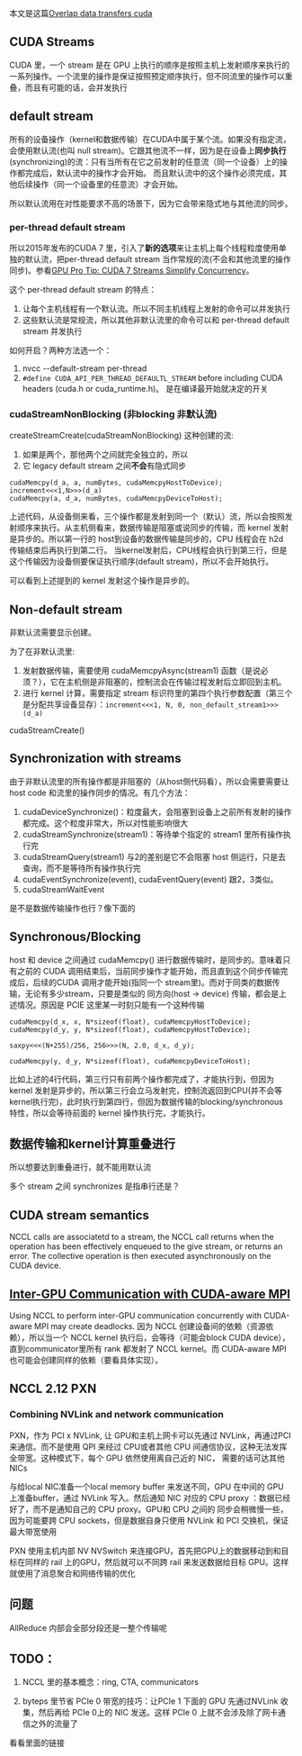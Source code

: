 本文是这篇[Overlap data transfers cuda](https://developer.nvidia.com/blog/how-overlap-data-transfers-cuda-cc/)
## CUDA Streams
CUDA 里，一个 stream 是在 GPU 上执行的顺序是按照主机上发射顺序来执行的一系列操作。一个流里的操作是保证按照预定顺序执行，但不同流里的操作可以重叠，而且有可能的话，会并发执行

## default stream

所有的设备操作（kernel和数据传输）在CUDA中属于某个流。如果没有指定流，会使用默认流(也叫 null stream)。它跟其他流不一样，因为是在设备上**同步执行**(synchronizing)的流：只有当所有在它之前发射的任意流（同一个设备）上的操作都完成后，默认流中的操作才会开始。
而且默认流中的这个操作必须完成，其他后续操作（同一个设备里的任意流）才会开始。

所以默认流用在对性能要求不高的场景下，因为它会带来隐式地与其他流的同步。

### per-thread default stream

所以2015年发布的CUDA 7 里，引入了**新的选项**来让主机上每个线程粒度使用单独的默认流，把per-thread default stream 当作常规的流(不会和其他流里的操作同步)。参看[GPU Pro Tip: CUDA 7 Streams Simplify Concurrency](https://developer.nvidia.com/blog/parallelforall/gpu-pro-tip-cuda-7-streams-simplify-concurrency/)。

这个 per-thread default stream 的特点：

1. 让每个主机线程有一个默认流。所以不同主机线程上发射的命令可以并发执行
2. 这些默认流是常规流，所以其他非默认流里的命令可以和 per-thread default stream 并发执行

如何开启？两种方法选一个：

1. nvcc --default-stream per-thread
2. `#define CUDA_API_PER_THREAD_DEFAULTL_STREAM` before including CUDA headers (cuda.h or cuda_runtime.h)。 是在编译最开始就决定的开关

### cudaStreamNonBlocking (非blocking 非默认流)

createStreamCreate(cudaStreamNonBlocking) 这种创建的流:

1. 如果是两个，那他两个之间就完全独立的，所以
2. 它 legacy default stream 之间**不会**有隐式同步

```
cudaMemcpy(d_a, a, numBytes, cudaMemcpyHostToDevice);
increment<<<1,N>>>(d_a)
cudaMemcpy(a, d_a, numBytes, cudaMemcpyDeviceToHost);
```
上述代码，从设备侧来看，三个操作都是发射到同一个（默认）流，所以会按照发射顺序来执行。从主机侧看来，数据传输是阻塞或说同步的传输，而 kernel 发射是异步的。所以第一行的 host到设备的数据传输是同步的，CPU 线程会在 h2d 传输结束后再执行到第二行。
当kernel发射后，CPU线程会执行到第三行，但是这个传输因为设备侧要保证执行顺序(default stream)，所以不会开始执行。

可以看到上述提到的 kernel 发射这个操作是异步的。

## Non-default stream
非默认流需要显示创建。

为了在非默认流里:

1. 发射数据传输，需要使用 cudaMemcpyAsync(stream1) 函数（是说必须？），它在主机侧是非阻塞的，控制流会在传输过程发射后立即回到主机。
2. 进行 kernel 计算，需要指定 stream 标识符里的第四个执行参数配置（第三个是分配共享设备显存）：`increment<<<1, N, 0, non_default_stream1>>>(d_a)`

cudaStreamCreate()

## Synchronization with streams
由于非默认流里的所有操作都是非阻塞的（从host侧代码看），所以会需要需要让host code 和流里的操作同步的情况。有几个方法：

1. cudaDeviceSynchronize()：粒度最大，会阻塞到设备上之前所有发射的操作都完成。这个粒度非常大，所以对性能影响很大
2. cudaStreamSynchronize(stream1)：等待单个指定的 stream1 里所有操作执行完 
3. cudaStreamQuery(stream1) 与2的差别是它不会阻塞 host 侧运行，只是去查询，而不是等待所有操作执行完 
4. cudaEventSynchronize(event), cudaEventQuery(event) 跟2，3类似。
5. cudaStreamWaitEvent 

是不是数据传输操作也行？像下面的

## Synchronous/Blocking
host 和 device 之间通过 cudaMemcpy() 进行数据传输时，是同步的。意味着只有之前的 CUDA 调用结束后，当前同步操作才能开始，而且直到这个同步传输完成后，后续的CUDA 调用才能开始(指同一个 stream里)。而对于同类的数据传输，无论有多少stream，只要是类似的
同方向(host -> device) 传输，都会是上述情况。原因是 PCIE 这里某一时刻只能有一个这种传输

```
cudaMemcpy(d_x, x, N*sizeof(float), cudaMemcpyHostToDevice);
cudaMemcpy(d_y, y, N*sizeof(float), cudaMemcpyHostToDevice);

saxpy<<<(N+255)/256, 256>>>(N, 2.0, d_x, d_y);

cudaMemcpy(y, d_y, N*sizeof(float), cudaMemcpyDeviceToHost);
```

比如上述的4行代码，第三行只有前两个操作都完成了，才能执行到，但因为kernel 发射是异步的，所以第三行会立马发射完，控制流返回到CPU(并不会等kernel执行完)，此时执行到第四行，但因为数据传输的blocking/synchronous 特性，所以会等待前面的 kernel 操作执行完，才能执行。

## 数据传输和kernel计算重叠进行
所以想要达到重叠进行，就不能用默认流

多个 stream 之间 synchronizes 是指串行还是？

## CUDA stream semantics
NCCL calls are associatetd to a stream, the NCCL call returns when the operation has been effectively enqueued to the give stream, or returns an error. 
The collective operation is then executed asynchronously on the CUDA device.

## [Inter-GPU Communication with CUDA-aware MPI](https://docs.nvidia.com/deeplearning/nccl/user-guide/docs/mpi.html)

Using NCCL to perform inter-GPU communication concurrently with CUDA-aware MPI may create deadlocks. 因为 NCCL 创建设备间的依赖（资源依赖），所以当一个 NCCL  kernel
执行后，会等待（可能会block CUDA device），直到communicator里所有 rank 都发射了 NCCL kernel。而 CUDA-aware MPI 也可能会创建同样的依赖（要看具体实现）。


## NCCL 2.12 PXN

### Combining NVLink and network communication

PXN，作为 PCI x NVLink, 让 GPU和主机上网卡可以先通过 NVLink，再通过PCI来通信。而不是使用 QPI 来经过 CPU或者其他 CPU 间通信协议，这种无法发挥全带宽。这种模式下，每个 GPU 依然使用离自己近的 NIC，
需要的话可达其他 NICs

与给local NIC准备一个local memory buffer 来发送不同，GPU 在中间的 GPU 上准备buffer，通过 NVLink 写入。然后通知 NIC 对应的 CPU proxy ：数据已经好了，而不是通知自己的 CPU proxy。GPU和 CPU 之间的
同步会稍微慢一些，因为可能要跨 CPU sockets，但是数据自身只使用 NVLink 和 PCI 交换机，保证最大带宽使用

PXN 使用主机内部 NV NVSwitch 来连接GPU，首先把GPU上的数据移动到和目标在同样的 rail 上的GPU，然后就可以不同跨 rail 来发送数据给目标 GPU。这样就使用了消息聚合和网络传输的优化 

## 问题
AllReduce 内部会全部分段还是一整个传输呢


## TODO：
1. NCCL 里的基本概念：ring, CTA, communicators

2. byteps 里节省 PCIe 0 带宽的技巧：让PCIe 1 下面的 GPU 先通过NVLink 收集，然后再给 PCIe 0上的 NIC 发送。这样 PCIe 0 上就不会涉及除了网卡通信之外的流量了

看看里面的链接

